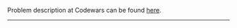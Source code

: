 Problem description at Codewars can be found
[here](https://www.codewars.com/kata/56d49587df52101de70011e4/train/python).

-------------


